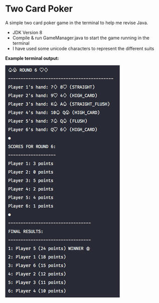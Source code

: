 # Two Card Poker
A simple two card poker game in the terminal to help me revise Java.

* JDK Version 8
* Compile & run GameManager.java to start the game running in the terminal
* I have used some unicode characters to represent the different suits

**Example terminal output:**

![Example terminal output](terminal-output-example.png)
